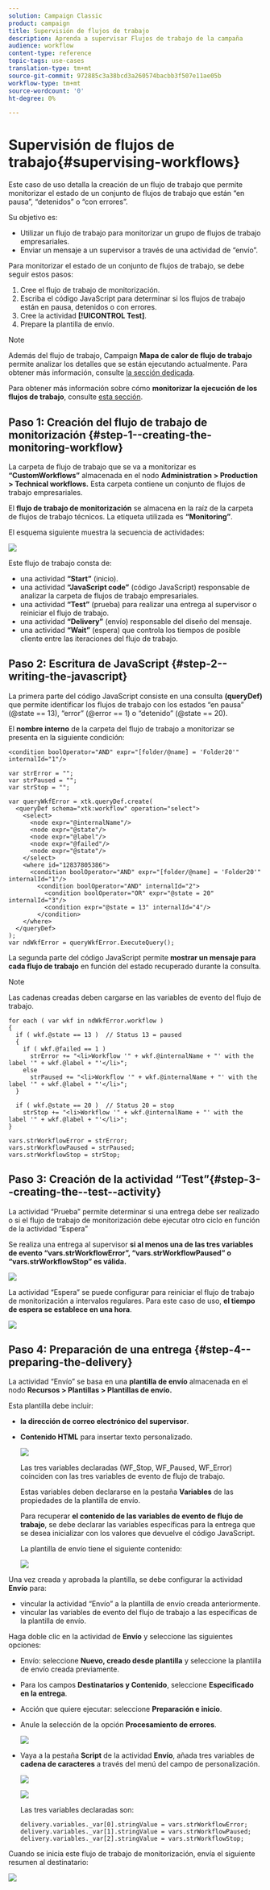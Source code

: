 ```yaml
---
solution: Campaign Classic
product: campaign
title: Supervisión de flujos de trabajo
description: Aprenda a supervisar Flujos de trabajo de la campaña
audience: workflow
content-type: reference
topic-tags: use-cases
translation-type: tm+mt
source-git-commit: 972885c3a38bcd3a260574bacbb3f507e11ae05b
workflow-type: tm+mt
source-wordcount: '0'
ht-degree: 0%

---
```



# Supervisión de flujos de trabajo{#supervising-workflows}

Este caso de uso detalla la creación de un flujo de trabajo que permite monitorizar el estado de un conjunto de flujos de trabajo que están “en pausa”, “detenidos” o “con errores”.

Su objetivo es:

* Utilizar un flujo de trabajo para monitorizar un grupo de flujos de trabajo empresariales.
* Enviar un mensaje a un supervisor a través de una actividad de “envío”.

Para monitorizar el estado de un conjunto de flujos de trabajo, se debe seguir estos pasos:

1. Cree el flujo de trabajo de monitorización.
1. Escriba el código JavaScript para determinar si los flujos de trabajo están en pausa, detenidos o con errores.
1. Cree la actividad **[!UICONTROL Test]**.
1. Prepare la plantilla de envío.

>[!NOTE]
>
>Además del flujo de trabajo, Campaign **Mapa de calor de flujo de trabajo** permite analizar los detalles que se están ejecutando actualmente. Para obtener más información, consulte [la sección dedicada](../../workflow/using/heatmap.md).
>
>Para obtener más información sobre cómo **monitorizar la ejecución de los flujos de trabajo**, consulte [esta sección](../../workflow/using/monitoring-workflow-execution.md).

## Paso 1: Creación del flujo de trabajo de monitorización {#step-1--creating-the-monitoring-workflow}

La carpeta de flujo de trabajo que se va a monitorizar es **“CustomWorkflows”** almacenada en el nodo **Administration > Production > Technical workflows.** Esta carpeta contiene un conjunto de flujos de trabajo empresariales.

El **flujo de trabajo de monitorización** se almacena en la raíz de la carpeta de flujos de trabajo técnicos. La etiqueta utilizada es **“Monitoring”**.

El esquema siguiente muestra la secuencia de actividades:

![](assets/uc_monitoring_workflow_overview.png)

Este flujo de trabajo consta de:

* una actividad **“Start”** (inicio).
* una actividad **“JavaScript code”** (código JavaScript) responsable de analizar la carpeta de flujos de trabajo empresariales.
* una actividad **“Test”** (prueba) para realizar una entrega al supervisor o reiniciar el flujo de trabajo.
* una actividad **“Delivery”** (envío) responsable del diseño del mensaje.
* una actividad **“Wait”** (espera) que controla los tiempos de posible cliente entre las iteraciones del flujo de trabajo.

## Paso 2: Escritura de JavaScript {#step-2--writing-the-javascript}

La primera parte del código JavaScript consiste en una consulta **(queryDef)** que permite identificar los flujos de trabajo con los estados “en pausa” (@state == 13), “error” (@error == 1) o “detenido” (@state == 20).

El **nombre interno** de la carpeta del flujo de trabajo a monitorizar se presenta en la siguiente condición:

```
<condition boolOperator="AND" expr="[folder/@name] = 'Folder20'" internalId="1"/>
```

```
var strError = "";
var strPaused = "";
var strStop = "";

var queryWkfError = xtk.queryDef.create(
  <queryDef schema="xtk:workflow" operation="select">
    <select>
      <node expr="@internalName"/>
      <node expr="@state"/>
      <node expr="@label"/>
      <node expr="@failed"/>
      <node expr="@state"/>   
    </select>
    <where id="12837805386">
      <condition boolOperator="AND" expr="[folder/@name] = 'Folder20'" internalId="1"/>
        <condition boolOperator="AND" internalId="2">
          <condition boolOperator="OR" expr="@state = 20" internalId="3"/>
          <condition expr="@state = 13" internalId="4"/>
        </condition>  
    </where>
  </queryDef>
);
var ndWkfError = queryWkfError.ExecuteQuery(); 
```

La segunda parte del código JavaScript permite **mostrar un mensaje para cada flujo de trabajo** en función del estado recuperado durante la consulta.

>[!NOTE]
>
>Las cadenas creadas deben cargarse en las variables de evento del flujo de trabajo.

```
for each ( var wkf in ndWkfError.workflow ) 
{
  if ( wkf.@state == 13 )  // Status 13 = paused
  {
    if ( wkf.@failed == 1 )
      strError += "<li>Workflow '" + wkf.@internalName + "' with the label '" + wkf.@label + "'</li>";
    else
      strPaused += "<li>Workflow '" + wkf.@internalName + "' with the label '" + wkf.@label + "'</li>";
  }
  
  if ( wkf.@state == 20 )  // Status 20 = stop
    strStop += "<li>Workflow '" + wkf.@internalName + "' with the label '" + wkf.@label + "'</li>";
}

vars.strWorkflowError = strError;
vars.strWorkflowPaused = strPaused;
vars.strWorkflowStop = strStop;
```

## Paso 3: Creación de la actividad “Test”{#step-3--creating-the--test--activity}

La actividad “Prueba” permite determinar si una entrega debe ser realizado o si el flujo de trabajo de monitorización debe ejecutar otro ciclo en función de la actividad “Espera”

Se realiza una entrega al supervisor **si al menos una de las tres variables de evento “vars.strWorkflowError”, “vars.strWorkflowPaused” o “vars.strWorkflowStop” es válida.**

![](assets/uc_monitoring_workflow_test.png)

La actividad “Espera” se puede configurar para reiniciar el flujo de trabajo de monitorización a intervalos regulares. Para este caso de uso, **el tiempo de espera se establece en una hora**.

![](assets/uc_monitoring_workflow_attente.png)

## Paso 4: Preparación de una entrega {#step-4--preparing-the-delivery}

La actividad “Envío” se basa en una **plantilla de envío** almacenada en el nodo **Recursos > Plantillas > Plantillas de envío.**

Esta plantilla debe incluir:

* **la dirección de correo electrónico del supervisor**.
* **Contenido HTML** para insertar texto personalizado.

   ![](assets/uc_monitoring_workflow_variables_diffusion.png)

   Las tres variables declaradas (WF_Stop, WF_Paused, WF_Error) coinciden con las tres variables de evento de flujo de trabajo.

   Estas variables deben declararse en la pestaña **Variables** de las propiedades de la plantilla de envío.

   Para recuperar **el contenido de las variables de evento de flujo de trabajo**, se debe declarar las variables específicas para la entrega que se desea inicializar con los valores que devuelve el código JavaScript.

   La plantilla de envío tiene el siguiente contenido:

   ![](assets/uc_monitoring_workflow_model_diffusion.png)

Una vez creada y aprobada la plantilla, se debe configurar la actividad **Envío** para:

* vincular la actividad “Envío” a la plantilla de envío creada anteriormente.
* vincular las variables de evento del flujo de trabajo a las específicas de la plantilla de envío.

Haga doble clic en la actividad de **Envío** y seleccione las siguientes opciones:

* Envío: seleccione **Nuevo, creado desde plantilla** y seleccione la plantilla de envío creada previamente.
* Para los campos **Destinatarios y Contenido**, seleccione **Especificado en la entrega**.
* Acción que quiere ejecutar: seleccione **Preparación e inicio**.
* Anule la selección de la opción **Procesamiento de errores**.

   ![](assets/uc_monitoring_workflow_optionmodel.png)

* Vaya a la pestaña **Script** de la actividad **Envío**, añada tres variables de **cadena de caracteres** a través del menú del campo de personalización.

   ![](assets/uc_monitoring_workflow_selectlinkvariables.png)

   ![](assets/uc_monitoring_workflow_linkvariables.png)

   Las tres variables declaradas son:

   ```
   delivery.variables._var[0].stringValue = vars.strWorkflowError;
   delivery.variables._var[1].stringValue = vars.strWorkflowPaused;
   delivery.variables._var[2].stringValue = vars.strWorkflowStop; 
   ```

Cuando se inicia este flujo de trabajo de monitorización, envía el siguiente resumen al destinatario:

![](assets/uc_monitoring_workflow_mailfinal.png)

